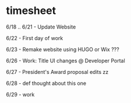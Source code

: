 # timesheet

6/18 .. 6/21 - Update Website

6/22 - First day of work

6/23 - Remake website using HUGO or Wix ???

6/26 - Work: Title UI changes @ Developer Portal

6/27 - President's Award proposal edits zz

6/28 - def thought about this one 

6/29 - work
